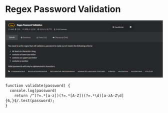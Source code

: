 # Regex Password Validation
![](img/Regex-Password-Validation.png)  

```
function validate(password) {
  console.log(password)
	return /^(?=.*[a-z])(?=.*[A-Z])(?=.*\d)[a-zA-Z\d]{6,}$/.test(password);
}
```